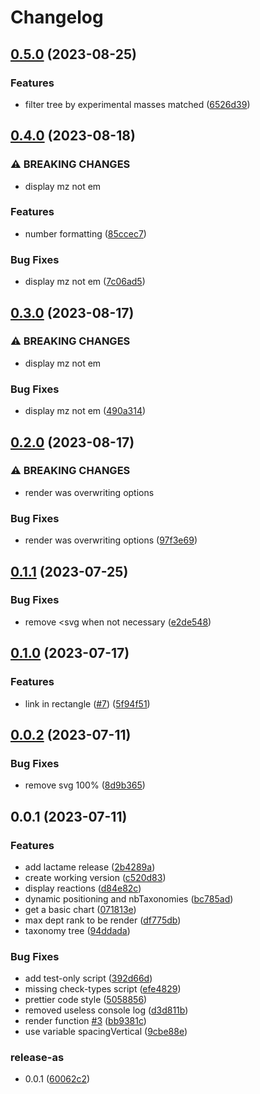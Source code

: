 # Changelog

## [0.5.0](https://github.com/cheminfo/react-tree-svg/compare/v0.4.0...v0.5.0) (2023-08-25)


### Features

* filter tree by experimental masses matched ([6526d39](https://github.com/cheminfo/react-tree-svg/commit/6526d39393aea8aa912e0e068281d7528656d8b7))

## [0.4.0](https://github.com/cheminfo/react-tree-svg/compare/v0.3.0...v0.4.0) (2023-08-18)


### ⚠ BREAKING CHANGES

* display mz not em

### Features

* number formatting ([85ccec7](https://github.com/cheminfo/react-tree-svg/commit/85ccec724d21a3461e6d947cb42bbf8ef05fa320))


### Bug Fixes

* display mz not em ([7c06ad5](https://github.com/cheminfo/react-tree-svg/commit/7c06ad556b816694d4202c45ed3fdb8e2414a999))

## [0.3.0](https://github.com/cheminfo/react-tree-svg/compare/v0.2.0...v0.3.0) (2023-08-17)


### ⚠ BREAKING CHANGES

* display mz not em

### Bug Fixes

* display mz not em ([490a314](https://github.com/cheminfo/react-tree-svg/commit/490a314f8e7904b3b4a8bbdeed0c0a500460a793))

## [0.2.0](https://github.com/cheminfo/react-tree-svg/compare/v0.1.1...v0.2.0) (2023-08-17)


### ⚠ BREAKING CHANGES

* render was overwriting options

### Bug Fixes

* render was overwriting options ([97f3e69](https://github.com/cheminfo/react-tree-svg/commit/97f3e6977bf3e916020094fa69df3c84fa803810))

## [0.1.1](https://github.com/cheminfo/react-tree-svg/compare/v0.1.0...v0.1.1) (2023-07-25)


### Bug Fixes

* remove &lt;svg when not necessary ([e2de548](https://github.com/cheminfo/react-tree-svg/commit/e2de54870530f8dfc7cee572638e299146e54a51))

## [0.1.0](https://github.com/cheminfo/react-tree-svg/compare/v0.0.2...v0.1.0) (2023-07-17)


### Features

* link in rectangle ([#7](https://github.com/cheminfo/react-tree-svg/issues/7)) ([5f94f51](https://github.com/cheminfo/react-tree-svg/commit/5f94f51ec6c45cf147600db442a2ee13bdb93532))

## [0.0.2](https://github.com/cheminfo/react-tree-svg/compare/v0.0.1...v0.0.2) (2023-07-11)


### Bug Fixes

* remove svg 100% ([8d9b365](https://github.com/cheminfo/react-tree-svg/commit/8d9b365ad6133460b16d3df2b25bd5e20825ed29))

## 0.0.1 (2023-07-11)


### Features

* add lactame release ([2b4289a](https://github.com/cheminfo/react-tree-svg/commit/2b4289a4db5c9ff2a30b21c072739fdf9b0fec47))
* create working version ([c520d83](https://github.com/cheminfo/react-tree-svg/commit/c520d83dca4b9ff7537cd877091b0e5ab528b43c))
* display reactions ([d84e82c](https://github.com/cheminfo/react-tree-svg/commit/d84e82c7a71a665aa70d8b1fad76a7bbbc80eb21))
* dynamic positioning and nbTaxonomies ([bc785ad](https://github.com/cheminfo/react-tree-svg/commit/bc785ad2f437dff71c6cae92f9ecd1b971769086))
* get a basic chart ([071813e](https://github.com/cheminfo/react-tree-svg/commit/071813e73a22ba84e626dc264873993ff1b9893a))
* max dept rank to be render ([df775db](https://github.com/cheminfo/react-tree-svg/commit/df775db5494c1cf30c09b3c9cd21336d4b27277e))
* taxonomy tree ([94ddada](https://github.com/cheminfo/react-tree-svg/commit/94ddada6463e9bf69b361f7ca263d9255cf5a108))


### Bug Fixes

* add test-only script ([392d66d](https://github.com/cheminfo/react-tree-svg/commit/392d66d8ec5e8bfd98fdf9181b6578160f9aed3c))
* missing check-types script ([efe4829](https://github.com/cheminfo/react-tree-svg/commit/efe48292525df7595b55a2328e98b99e7883c811))
* prettier code style ([5058856](https://github.com/cheminfo/react-tree-svg/commit/50588560f9a2dd487313bc5fd29e799e0bc8b54d))
* removed useless console log ([d3d811b](https://github.com/cheminfo/react-tree-svg/commit/d3d811ba3f78c61e2f83ac17724f98f1ff22b07d))
* render function [#3](https://github.com/cheminfo/react-tree-svg/issues/3) ([bb9381c](https://github.com/cheminfo/react-tree-svg/commit/bb9381c68d5c025fa480676b38aeeb993d10673a))
* use variable spacingVertical ([9cbe88e](https://github.com/cheminfo/react-tree-svg/commit/9cbe88e5dde392bd4feede72ccd17002417b9927))


### release-as

* 0.0.1 ([60062c2](https://github.com/cheminfo/react-tree-svg/commit/60062c250039532c58a47fb41a20e7780c5779a1))
